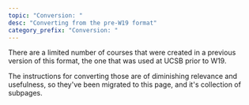 ```yaml
---
topic: "Conversion: "
desc: "Converting from the pre-W19 format"
category_prefix: "Conversion: "
---
```


There are a limited number of courses that were created in a previous version of this format, the one that was used at UCSB prior to W19.

The instructions for converting those are of diminishing relevance and usefulness, so they've been migrated to this page, and it's collection of subpages.



